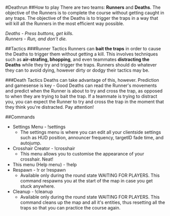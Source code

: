 #Deathrun
##How to play
There are two teams: **Runners** and **Deaths**. The objective of the Runners is to complete the course without getting caught in any traps. The objective of the Deaths is to trigger the traps in a way that will kill all the Runners in the most efficient way possible.

*Deaths - Press buttons, get kills.*<br>
*Runners - Run, and don't die.*

##Tactics
###Runner Tactics
Runners can **bait the traps** in order to cause the Deaths to trigger them without getting a kill. This involves techniques such as **air-strafing, bhopping**, and even teammates **distracting the Deaths** while they try and trigger the traps. Runners should do whatever they can to avoid dying, however dirty or dodgy their tactics may be.

###Death Tactics
Deaths can take advantage of this, however. Prediction and gamesense is key - Good Deaths can read the Runner's movements and predict when the Runner is about to try and cross the trap, as opposed to when they are trying to bait the trap. If a teammate is trying to distract you, you can expect the Runner to try and cross the trap in the moment that they think you're distracted. Pay attention!

##Commands
* Settings Menu - !settings
	* The settings menu is where you can edit all your clientside settings such as HUD position, announcer frequency, targetID fade time, and autojump.
* Crosshair Creator - !crosshair
	* This menu allows you to customise the appearance of your crosshair. Neat!
* This menu (Help menu) - !help
* Respawn - !r or !respawn
	* Available only during the round state WAITING FOR PLAYERS. This command respawns you at the start of the map in case you get stuck anywhere.
* Cleanup - !cleanup
	* Available only during the round state WAITING FOR PLAYERS. This command cleans up the map and all it's entities, thus resetting all the traps so that you can practice the course again.


